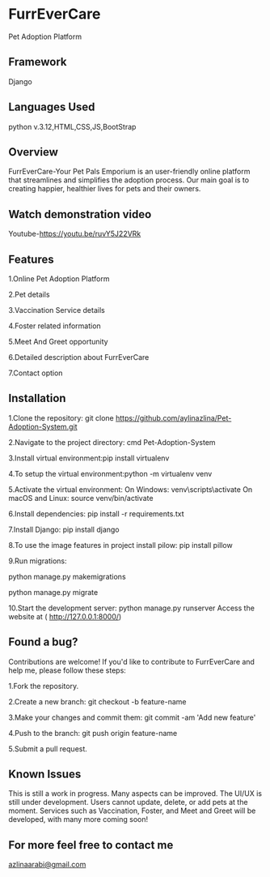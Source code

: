 
# FurrEverCare


 Pet Adoption Platform

 
##  Framework
Django

## Languages Used
python v.3.12,HTML,CSS,JS,BootStrap
## Overview
FurrEverCare-Your Pet Pals Emporium is an user-friendly online platform that streamlines and simplifies the adoption process.
Our main goal is to creating happier, healthier lives for pets and their owners.

## Watch demonstration video
Youtube-https://youtu.be/ruvY5J22VRk
## Features
1.Online Pet Adoption Platform 

2.Pet details

3.Vaccination Service details

4.Foster related information

5.Meet And Greet opportunity

6.Detailed description about FurrEverCare 

7.Contact option



 
                                       

## Installation
1.Clone the repository: git clone https://github.com/aylinazlina/Pet-Adoption-System.git

2.Navigate to the project directory: cmd Pet-Adoption-System

3.Install virtual environment:pip install virtualenv

4.To setup the virtual environment:python -m virtualenv venv

5.Activate the virtual environment: On Windows: venv\scripts\activate On macOS and Linux: source venv/bin/activate

6.Install dependencies: pip install -r requirements.txt

7.Install Django: pip install django

8.To use the image features in project install pilow: pip install pillow

9.Run migrations: 

python manage.py makemigrations

python manage.py migrate

10.Start the development server: python manage.py runserver
Access the website at ( http://127.0.0.1:8000/)
## Found a bug?

Contributions are welcome! If you'd like to contribute to FurrEverCare and help me, please follow these steps:

1.Fork the repository.

2.Create a new branch: git checkout -b feature-name

3.Make your changes and commit them: git commit -am 'Add new feature'

4.Push to the branch: git push origin feature-name

5.Submit a pull request.
## Known Issues
This is still a work in progress. Many aspects can be improved. The UI/UX is still under development. Users cannot update, delete, or add pets at the moment. Services such as Vaccination, Foster, and Meet and Greet will be developed, with many more coming soon!
## For more feel free to contact me 
azlinaarabi@gmail.com
